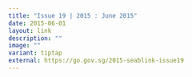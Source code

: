 ```yaml
---
title: "Issue 19 | 2015 : June 2015"
date: 2015-06-01
layout: link
description: ""
image: ""
variant: tiptap
external: https://go.gov.sg/2015-seablink-issue19
---
```

